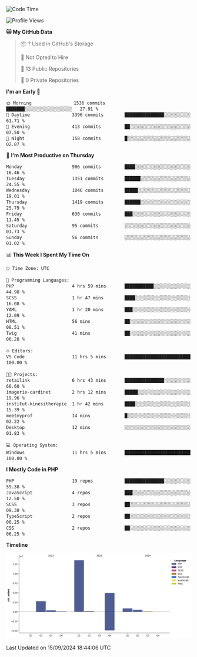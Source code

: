 <!--START_SECTION:waka-->
![Code Time](http://img.shields.io/badge/Code%20Time-1%2C896%20hrs%2057%20mins-blue)

![Profile Views](http://img.shields.io/badge/Profile%20Views-0-blue)

**🐱 My GitHub Data** 

> 📦 ? Used in GitHub's Storage 
 > 
> 🚫 Not Opted to Hire
 > 
> 📜 13 Public Repositories 
 > 
> 🔑 0 Private Repositories 
 > 
**I'm an Early 🐤** 

```text
🌞 Morning                1536 commits        ███████░░░░░░░░░░░░░░░░░░   27.91 % 
🌆 Daytime                3396 commits        ███████████████░░░░░░░░░░   61.71 % 
🌃 Evening                413 commits         ██░░░░░░░░░░░░░░░░░░░░░░░   07.50 % 
🌙 Night                  158 commits         █░░░░░░░░░░░░░░░░░░░░░░░░   02.87 % 
```
📅 **I'm Most Productive on Thursday** 

```text
Monday                   906 commits         ████░░░░░░░░░░░░░░░░░░░░░   16.46 % 
Tuesday                  1351 commits        ██████░░░░░░░░░░░░░░░░░░░   24.55 % 
Wednesday                1046 commits        █████░░░░░░░░░░░░░░░░░░░░   19.01 % 
Thursday                 1419 commits        ██████░░░░░░░░░░░░░░░░░░░   25.79 % 
Friday                   630 commits         ███░░░░░░░░░░░░░░░░░░░░░░   11.45 % 
Saturday                 95 commits          ░░░░░░░░░░░░░░░░░░░░░░░░░   01.73 % 
Sunday                   56 commits          ░░░░░░░░░░░░░░░░░░░░░░░░░   01.02 % 
```


📊 **This Week I Spent My Time On** 

```text
🕑︎ Time Zone: UTC

💬 Programming Languages: 
PHP                      4 hrs 59 mins       ███████████░░░░░░░░░░░░░░   44.98 % 
SCSS                     1 hr 47 mins        ████░░░░░░░░░░░░░░░░░░░░░   16.08 % 
YAML                     1 hr 20 mins        ███░░░░░░░░░░░░░░░░░░░░░░   12.09 % 
HTML                     56 mins             ██░░░░░░░░░░░░░░░░░░░░░░░   08.51 % 
Twig                     41 mins             ██░░░░░░░░░░░░░░░░░░░░░░░   06.28 % 

🔥 Editors: 
VS Code                  11 hrs 5 mins       █████████████████████████   100.00 % 

🐱‍💻 Projects: 
retailink                6 hrs 43 mins       ███████████████░░░░░░░░░░   60.60 % 
imagerie-cardinet        2 hrs 12 mins       █████░░░░░░░░░░░░░░░░░░░░   19.96 % 
institut-kinesitherapie  1 hr 42 mins        ████░░░░░░░░░░░░░░░░░░░░░   15.39 % 
meetmyprof               14 mins             █░░░░░░░░░░░░░░░░░░░░░░░░   02.22 % 
Desktop                  12 mins             ░░░░░░░░░░░░░░░░░░░░░░░░░   01.83 % 

💻 Operating System: 
Windows                  11 hrs 5 mins       █████████████████████████   100.00 % 
```

**I Mostly Code in PHP** 

```text
PHP                      19 repos            ███████████████░░░░░░░░░░   59.38 % 
JavaScript               4 repos             ███░░░░░░░░░░░░░░░░░░░░░░   12.50 % 
SCSS                     3 repos             ██░░░░░░░░░░░░░░░░░░░░░░░   09.38 % 
TypeScript               2 repos             ██░░░░░░░░░░░░░░░░░░░░░░░   06.25 % 
CSS                      2 repos             ██░░░░░░░░░░░░░░░░░░░░░░░   06.25 % 
```



**Timeline**

![Lines of Code chart](https://raw.githubusercontent.com/tahar-elgunaoui/tahar-elgunaoui/main/assets/bar_graph.png)


 Last Updated on 15/09/2024 18:44:06 UTC
<!--END_SECTION:waka-->
